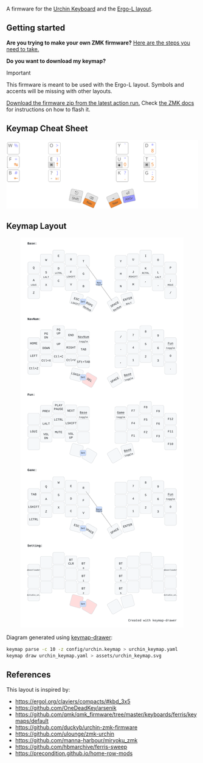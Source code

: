 A firmware for the [Urchin Keyboard](https://github.com/duckyb/urchin) and the [Ergo-L layout](https://ergol.org/).

## Getting started

**Are you trying to make your own ZMK firmware?**
[Here are the steps you need to take.](./GETTING_STARTED.md)

**Do you want to download my keymap?**

> [!IMPORTANT]
> This firmware is meant to be used with the Ergo-L layout. Symbols and accents will be missing with other layouts.

[Download the firmware zip from the latest action run.](https://github.com/venator/zmk-urchin/actions/workflows/build.yml?query=is%3Asuccess+branch%3Amain) Check [the ZMK docs](https://zmk.dev/docs/user-setup#installing-the-firmware) for instructions on how to flash it.

## Keymap Cheat Sheet

<div align="center">

  ![urchin-cheatsheet](assets/3x5_ergol_base_navnum.svg)

</div>

## Keymap Layout

<div align="center">

  ![urchin-layout](assets/urchin_keymap.svg)

</div>

Diagram generated using [keymap-drawer](https://github.com/caksoylar/keymap-drawer):
```sh
keymap parse -c 10 -z config/urchin.keymap > urchin_keymap.yaml
keymap draw urchin_keymap.yaml > assets/urchin_keymap.svg
```

## References

This layout is inspired by:
- https://ergol.org/claviers/compacts/#kbd_3x5
- https://github.com/OneDeadKey/arsenik
- https://github.com/qmk/qmk_firmware/tree/master/keyboards/ferris/keymaps/default
- https://github.com/duckyb/urchin-zmk-firmware
- https://github.com/ulounge/zmk-urchin
- https://github.com/manna-harbour/miryoku_zmk
- https://github.com/hbmarchive/ferris-sweep
- https://precondition.github.io/home-row-mods
